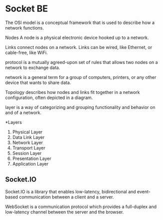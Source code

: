 #  Socket BE

The OSI model is a conceptual framework that is used to describe how a network functions.

Nodes A node is a physical electronic device hooked up to a network.

Links connect nodes on a network. Links can be wired, like Ethernet, or cable-free, like WiFi.

protocol is a mutually agreed-upon set of rules that allows two nodes on a network to exchange data.

network is a general term for a group of computers, printers, or any other device that wants to share data.

Topology describes how nodes and links fit together in a network configuration, often depicted in a diagram.

layer is a way of categorizing and grouping functionality and behavior on and of a network.

*Layers
1. Physical Layer
2. Data Link Layer
3. Network Layer
4. Transport Layer
5. Session Layer
6. Presentation Layer
7. Application Layer

##  Socket.IO 
Socket.IO is a library that enables low-latency, bidirectional and event-based communication between a client and a server.

WebSocket is a communication protocol which provides a full-duplex and low-latency channel between the server and the browser.